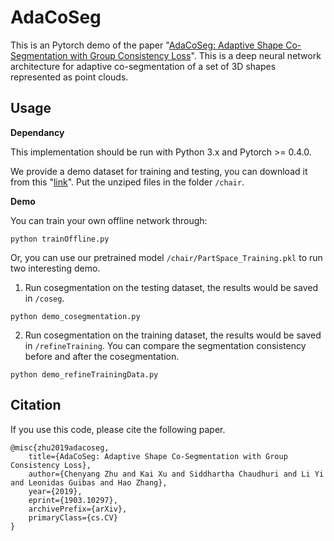 # AdaCoSeg
This is an Pytorch demo of the paper "[AdaCoSeg: Adaptive Shape Co-Segmentation with Group Consistency Loss](https://arxiv.org/abs/1903.10297)". This is a deep neural network architecture for adaptive co-segmentation of a set of 3D shapes represented as point clouds.

## Usage
**Dependancy**

This implementation should be run with Python 3.x and Pytorch >= 0.4.0.

We provide a demo dataset for training and testing, you can download it from this "[link](https://www.dropbox.com/s/tnyxvwlqul5feqo/chair.zip?dl=0)". Put the unziped files in the folder `/chair`.

**Demo**

You can train your own offline network through:
```
python trainOffline.py
```
Or, you can use our pretrained model `/chair/PartSpace_Training.pkl` to run two interesting demo.

1. Run cosegmentation on the testing dataset, the results would be saved in `/coseg`.
```
python demo_cosegmentation.py
```
2. Run cosegmentation on the training dataset, the results would be saved in `/refineTraining`. You can compare the segmentation consistency before and after the cosegmentation.
```
python demo_refineTrainingData.py 
```

## Citation
If you use this code, please cite the following paper.
```
@misc{zhu2019adacoseg,
    title={AdaCoSeg: Adaptive Shape Co-Segmentation with Group Consistency Loss},
    author={Chenyang Zhu and Kai Xu and Siddhartha Chaudhuri and Li Yi and Leonidas Guibas and Hao Zhang},
    year={2019},
    eprint={1903.10297},
    archivePrefix={arXiv},
    primaryClass={cs.CV}
}
```
